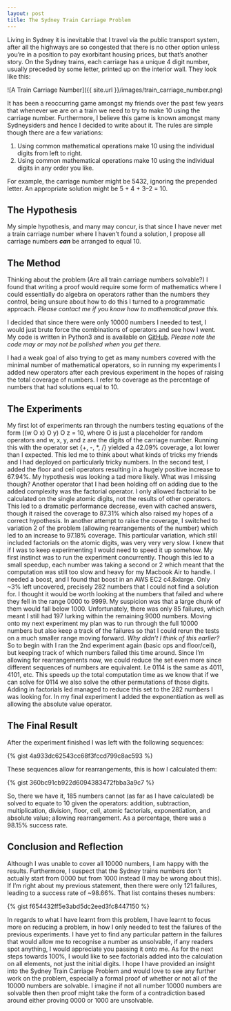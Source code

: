 ```yaml
---
layout: post
title: The Sydney Train Carriage Problem
---
```


Living in Sydney it is inevitable that I travel via the public transport system, after all the highways are so congested that there is no other option unless you’re in a position to pay exorbitant housing prices, but that’s another story. On the Sydney trains, each carriage has a unique 4 digit number, usually preceded by some letter, printed up on the interior wall. They look like this:

![A Train Carriage Number]({{ site.url }}/images/train_carriage_number.png)

It has been a reoccurring game amongst my friends over the past few years that whenever we are on a train we need to try to make 10 using the carriage number. Furthermore, I believe this game is known amongst many Sydneysiders and hence I decided to write about it. The rules are simple though there are a few variations:

1. Using common mathematical operations make 10 using the individual digits from left to right.
2. Using common mathematical operations make 10 using the individual digits in any order you like.

For example, the carriage number might be 5432, ignoring the prepended letter. An appropriate solution might be 5 + 4 + 3–2 = 10.

## The Hypothesis
My simple hypothesis, and many may concur, is that since I have never met a train carriage number where I haven’t found a solution, I propose all carriage numbers _**can**_ be arranged to equal 10.

## The Method
Thinking about the problem (Are all train carriage numbers solvable?) I found that writing a proof would require some form of mathematics where I could essentially do algebra on operators rather than the numbers they control, being unsure about how to do this I turned to a programmatic approach. _Please contact me if you know how to mathematical prove this._

I decided that since there were only 10000 numbers I needed to test, I would just brute force the combinations of operators and see how I went. My code is written in Python3 and is available on [GitHub](https://github.com/mattjegan/traincarriage). _Please note the code may or may not be polished when you get there._

I had a weak goal of also trying to get as many numbers covered with the minimal number of mathematical operators, so in running my experiments I added new operators after each previous experiment in the hopes of raising the total coverage of numbers. I refer to coverage as the percentage of numbers that had solutions equal to 10.

## The Experiments
My first lot of experiments ran through the numbers testing equations of the form ((w O x) O y) O z = 10, where O is just a placeholder for random operators and w, x, y, and z are the digits of the carriage number.
Running this with the operator set {+, -, *, /} yielded a 42.09% coverage, a lot lower than I expected. This led me to think about what kinds of tricks my friends and I had deployed on particularly tricky numbers.
In the second test, I added the floor and ceil operators resulting in a hugely positive increase to 67.94%. My hypothesis was looking a tad more likely. What was I missing though?
Another operator that I had been holding off on adding due to the added complexity was the factorial operator. I only allowed factorial to be calculated on the single atomic digits, not the results of other operators. This led to a dramatic performance decrease, even with cached answers, though it raised the coverage to 87.31% which also raised my hopes of a correct hypothesis.
In another attempt to raise the coverage, I switched to variation 2 of the problem (allowing rearrangements of the number) which led to an increase to 97.18% coverage. This particular variation, which still included factorials on the atomic digits, was very very very slow. I knew that if I was to keep experimenting I would need to speed it up somehow. My first instinct was to run the experiment concurrently. Though this led to a small speedup, each number was taking a second or 2 which meant that the computation was still too slow and heavy for my Macbook Air to handle. I needed a boost, and I found that boost in an AWS EC2 c4.8xlarge.
Only ~3% left uncovered, precisely 282 numbers that I could not find a solution for. I thought it would be worth looking at the numbers that failed and where they fell in the range 0000 to 9999. My suspicion was that a large chunk of them would fall below 1000. Unfortunately, there was only 85 failures, which meant I still had 197 lurking within the remaining 9000 numbers.
Moving onto my next experiment my plan was to run through the full 10000 numbers but also keep a track of the failures so that I could rerun the tests on a much smaller range moving forward. _Why didn’t I think of this earlier?_
So to begin with I ran the 2nd experiment again (basic ops and floor/ceil), but keeping track of which numbers failed this time around. Since I’m allowing for rearrangements now, we could reduce the set even more since different sequences of numbers are equivalent. I.e 0114 is the same as 4011, 4101, etc. This speeds up the total computation time as we know that if we can solve for 0114 we also solve the other permutations of those digits.
Adding in factorials led managed to reduce this set to the 282 numbers I was looking for. In my final experiment I added the exponentiation as well as allowing the absolute value operator.

## The Final Result
After the experiment finished I was left with the following sequences:

{% gist 4a933dc62543cc68f3fccd799c8ac593 %}

These sequences allow for rearrangements, this is how I calculated them:

{% gist 360bc91cb922d6094383472fbba3a9c7 %}

So, there we have it, 185 numbers cannot (as far as I have calculated) be solved to equate to 10 given the operators: addition, subtraction, multiplication, division, floor, ceil, atomic factorials, exponentiation, and absolute value; allowing rearrangement. As a percentage, there was a 98.15% success rate.

## Conclusion and Reflection
Although I was unable to cover all 10000 numbers, I am happy with the results. Furthermore, I suspect that the Sydney trains numbers don’t actually start from 0000 but from 1000 instead (I may be wrong about this). If I’m right about my previous statement, then there were only 121 failures, leading to a success rate of ~98.66%. That list contains theses numbers:

{% gist f654432ff5e3abd5dc2eed3fc8447150 %}

In regards to what I have learnt from this problem, I have learnt to focus more on reducing a problem, in how I only needed to test the failures of the previous experiments.
I have yet to find any particular pattern in the failures that would allow me to recognise a number as unsolvable, if any readers spot anything, I would appreciate you passing it onto me. As for the next steps towards 100%, I would like to see factorials added into the calculation on all elements, not just the initial digits.
I hope I have provided an insight into the Sydney Train Carriage Problem and would love to see any further work on the problem, especially a formal proof of whether or not all of the 10000 numbers are solvable. I imagine if not all number 10000 numbers are solvable then then proof might take the form of a contradiction based around either proving 0000 or 1000 are unsolvable.
